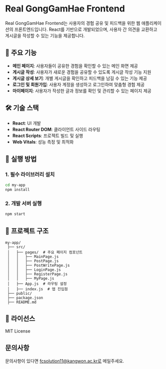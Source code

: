 # Real GongGamHae Frontend

Real GongGamHae Frontend는 사용자의 경험 공유 및 피드백을 위한 웹 애플리케이션의 프론트엔드입니다. React를 기반으로 개발되었으며, 사용자 간 의견을 교환하고 게시글을 작성할 수 있는 기능을 제공합니다.

## 📌 주요 기능
- **메인 페이지**: 사용자들이 공유한 경험을 확인할 수 있는 메인 화면 제공
- **게시글 작성**: 사용자가 새로운 경험을 공유할 수 있도록 게시글 작성 기능 지원
- **게시글 상세 보기**: 개별 게시글을 확인하고 피드백을 남길 수 있는 기능 제공
- **로그인 및 회원가입**: 사용자 계정을 생성하고 로그인하여 맞춤형 경험 제공
- **마이페이지**: 사용자가 작성한 글과 정보를 확인 및 관리할 수 있는 페이지 제공

## 🛠 기술 스택
- **React**: UI 개발
- **React Router DOM**: 클라이언트 사이드 라우팅
- **React Scripts**: 프로젝트 빌드 및 실행
- **Web Vitals**: 성능 측정 및 최적화

## 🚀 실행 방법
### 1. 필수 라이브러리 설치
```bash
cd my-app
npm install
```

### 2. 개발 서버 실행
```bash
npm start
```

## 📄 프로젝트 구조
```
my-app/
 ├── src/
 │   ├── pages/  # 주요 페이지 컴포넌트
 │   │   ├── MainPage.js
 │   │   ├── PostPage.js
 │   │   ├── PostWritePage.js
 │   │   ├── LoginPage.js
 │   │   ├── RegisterPage.js
 │   │   ├── MyPage.js
 │   ├── App.js  # 라우팅 설정
 │   ├── index.js  # 앱 진입점
 ├── public/
 ├── package.json
 ├── README.md
```

## 📄 라이선스
MIT License

## 문의사항
문의사항이 있다면 fcsolution11@kangwon.ac.kr로 메일주세요.

